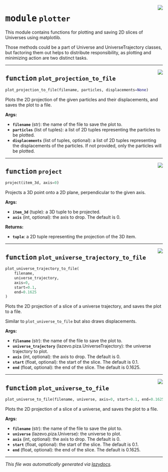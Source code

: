 <!-- markdownlint-disable -->

<a href="../lazevo/plotter.py#L0"><img align="right" style="float:right;" src="https://img.shields.io/badge/-source-cccccc?style=flat-square"></a>

# <kbd>module</kbd> `plotter`
This module contains functions for plotting and saving 2D slices of Universes using matplotlib. 

Those methods could be a part of Universe and UniverseTrajectory classes, but factoring them out helps to distribute responsibility, as plotting and minimizing action are two distinct tasks. 


---

<a href="../lazevo/plotter.py#L11"><img align="right" style="float:right;" src="https://img.shields.io/badge/-source-cccccc?style=flat-square"></a>

## <kbd>function</kbd> `plot_projection_to_file`

```python
plot_projection_to_file(filename, particles, displacements=None)
```

Plots the 2D projection of the given particles and their displacements, and saves the plot to a file. 



**Args:**
 
 - <b>`filename`</b> (str):  the name of the file to save the plot to. 
 - <b>`particles`</b> (list of tuples):  a list of 2D tuples representing the particles to be plotted. 
 - <b>`displacements`</b> (list of tuples, optional):  a list of 2D tuples representing the displacements of the particles. If not provided, only the particles will be plotted. 


---

<a href="../lazevo/plotter.py#L41"><img align="right" style="float:right;" src="https://img.shields.io/badge/-source-cccccc?style=flat-square"></a>

## <kbd>function</kbd> `project`

```python
project(item_3d, axis=0)
```

Projects a 3D point onto a 2D plane, perpendicular to the given axis. 



**Args:**
 
 - <b>`item_3d`</b> (tuple):  a 3D tuple to be projected. 
 - <b>`axis`</b> (int, optional):  the axis to drop. The default is 0. 



**Returns:**
 
 - <b>`tuple`</b>:  a 2D tuple representing the projection of the 3D item. 


---

<a href="../lazevo/plotter.py#L59"><img align="right" style="float:right;" src="https://img.shields.io/badge/-source-cccccc?style=flat-square"></a>

## <kbd>function</kbd> `plot_universe_trajectory_to_file`

```python
plot_universe_trajectory_to_file(
    filename,
    universe_trajectory,
    axis=0,
    start=0.1,
    end=0.1625
)
```

Plots the 2D projection of a slice of a universe trajectory, and saves the plot to a file. 

Similar to `plot_universe_to_file` but also draws displacements. 



**Args:**
 
 - <b>`filename`</b> (str):  the name of the file to save the plot to. 
 - <b>`universe_trajectory`</b> (lazevo.piza.UniverseTrajectory):  the universe trajectory to plot. 
 - <b>`axis`</b> (int, optional):  the axis to drop. The default is 0. 
 - <b>`start`</b> (float, optional):  the start of the slice. The default is 0.1. 
 - <b>`end`</b> (float, optional):  the end of the slice. The default is 0.1625. 


---

<a href="../lazevo/plotter.py#L83"><img align="right" style="float:right;" src="https://img.shields.io/badge/-source-cccccc?style=flat-square"></a>

## <kbd>function</kbd> `plot_universe_to_file`

```python
plot_universe_to_file(filename, universe, axis=0, start=0.1, end=0.1625)
```

Plots the 2D projection of a slice of a universe, and saves the plot to a file. 



**Args:**
 
 - <b>`filename`</b> (str):  the name of the file to save the plot to. 
 - <b>`universe`</b> (lazevo.piza.Universe):  the universe to plot. 
 - <b>`axis`</b> (int, optional):  the axis to drop. The default is 0. 
 - <b>`start`</b> (float, optional):  the start of the slice. The default is 0.1. 
 - <b>`end`</b> (float, optional):  the end of the slice. The default is 0.1625. 




---

_This file was automatically generated via [lazydocs](https://github.com/ml-tooling/lazydocs)._
